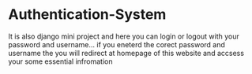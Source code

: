 # Authentication-System
It is also django mini project and here you can login or logout with your password and username... if you eneterd the corect password and username the you will redirect at homepage of this website and accsess your some essential infromation
